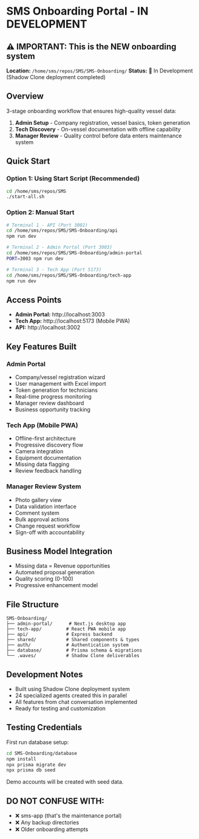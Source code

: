 # SMS Onboarding Portal - IN DEVELOPMENT

## ⚠️ IMPORTANT: This is the NEW onboarding system
**Location:** `/home/sms/repos/SMS/SMS-Onboarding/`
**Status:** 🚧 In Development (Shadow Clone deployment completed)

## Overview
3-stage onboarding workflow that ensures high-quality vessel data:
1. **Admin Setup** - Company registration, vessel basics, token generation
2. **Tech Discovery** - On-vessel documentation with offline capability
3. **Manager Review** - Quality control before data enters maintenance system

## Quick Start

### Option 1: Using Start Script (Recommended)
```bash
cd /home/sms/repos/SMS
./start-all.sh
```

### Option 2: Manual Start
```bash
# Terminal 1 - API (Port 3002)
cd /home/sms/repos/SMS/SMS-Onboarding/api
npm run dev

# Terminal 2 - Admin Portal (Port 3003)
cd /home/sms/repos/SMS/SMS-Onboarding/admin-portal
PORT=3003 npm run dev

# Terminal 3 - Tech App (Port 5173)
cd /home/sms/repos/SMS/SMS-Onboarding/tech-app
npm run dev
```

## Access Points
- **Admin Portal:** http://localhost:3003
- **Tech App:** http://localhost:5173 (Mobile PWA)
- **API:** http://localhost:3002

## Key Features Built
### Admin Portal
- Company/vessel registration wizard
- User management with Excel import
- Token generation for technicians
- Real-time progress monitoring
- Manager review dashboard
- Business opportunity tracking

### Tech App (Mobile PWA)
- Offline-first architecture
- Progressive discovery flow
- Camera integration
- Equipment documentation
- Missing data flagging
- Review feedback handling

### Manager Review System
- Photo gallery view
- Data validation interface
- Comment system
- Bulk approval actions
- Change request workflow
- Sign-off with accountability

## Business Model Integration
- Missing data = Revenue opportunities
- Automated proposal generation
- Quality scoring (0-100)
- Progressive enhancement model

## File Structure
```
SMS-Onboarding/
├── admin-portal/      # Next.js desktop app
├── tech-app/         # React PWA mobile app
├── api/              # Express backend
├── shared/           # Shared components & types
├── auth/             # Authentication system
├── database/         # Prisma schema & migrations
└── .waves/           # Shadow Clone deliverables
```

## Development Notes
- Built using Shadow Clone deployment system
- 24 specialized agents created this in parallel
- All features from chat conversation implemented
- Ready for testing and customization

## Testing Credentials
First run database setup:
```bash
cd SMS-Onboarding/database
npm install
npx prisma migrate dev
npx prisma db seed
```

Demo accounts will be created with seed data.

## DO NOT CONFUSE WITH:
- ❌ sms-app (that's the maintenance portal)
- ❌ Any backup directories
- ❌ Older onboarding attempts
